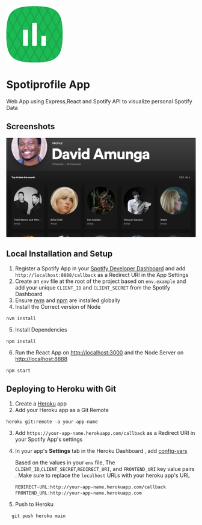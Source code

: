 <img src="./client/public/icon-512.png" width="150"/>

# Spotiprofile App

Web App using Express,React and Spotify API to visualize personal Spotify Data

## Screenshots
<img src="./client/public/og.png">

## Local Installation and Setup

1. Register a Spotify App in your [Spotify Developer Dashboard](https://developer.spotify.com/dashboard/) and add `http://localhost:8888/callback` as a Redirect URI in the App Settings
2. Create an `env` file at the root of the project based on `env.example` and add your unique `CLIENT_ID` and `CLIENT_SECRET` from the Spotify Dashboard
3. Ensure [nvm](https://github.com/nvm-sh/nvm) and [npm](https://npmjs.com/) are installed globally
4. Install the Correct version of Node

```shell
nvm install
```

5. Install Dependencies

```shell
npm install
```

6. Run the React App on <http://localhost:3000> and the Node Server on <http://localhost:8888>

```shell
npm start
```

## Deploying to Heroku with Git

1. Create a [Heroku](https://www.heroku.com/) app
2. Add your Heroku app as a Git Remote

```
heroku git:remote -a your-app-name
```

3. Add `https://your-app-name.herokuapp.com/callback` as a Redirect URI in your Spotify App's settings
4. In your app's **Settings** tab in the Heroku Dashboard , add [config-vars](https://devcenter.heroku.com/articles/config-vars#using-the-heroku-dashboard)

   Based on the values in your `env` file, The `CLIENT_ID`,`CLIENT_SECRET`,`REDIRECT_URI`, and `FRONTEND_URI` key value pairs . Make sure to replace the `localhost` URLs with your heroku app's URL

   ```env
   REDIRECT-URL:http://your-app-name.herokuapp.com/callback
   FRONTEND_URL:http://your-app-name.herokuapp.com
   ```

5. Push to Heroku

```shell
  git push heroku main
```
